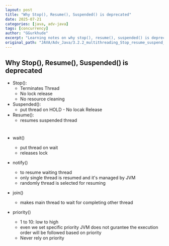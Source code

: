 ```yaml
---
layout: post
title: "Why Stop(), Resume(), Suspended() is deprecated"
date: 2025-07-21
categories: [java, adv-java]
tags: [concurrency]
author: "GGurkhude"
excerpt: "Learning notes on why stop(), resume(), suspended() is deprecated"
original_path: "JAVA/Adv_Java/3.2.2_multithreading_Stop_resume_suspend_deprecated.md"
---
```


## Why Stop(), Resume(), Suspended() is deprecated
- Stop(): 
    - Terminates Thread
    - No lock release
    - No resource cleaning
- Suspended():
    - put thread on HOLD - No locak Release
- Resume():
    -  resumes suspended thread
#
- wait()
    - put thread on wait
    - releases lock
- notify()
    - to resume waiting thread 
    - only single thread is resumed and it's managed by JVM 
    - randomly thread is selected for resuming

- join()
    - makes main thread to wait for completing other thread
- priority()
    - 1 to 10: low to high
    - even we set specific priority JVM does not gurantee the execution order will be followed based on priority
    - Never rely on priority